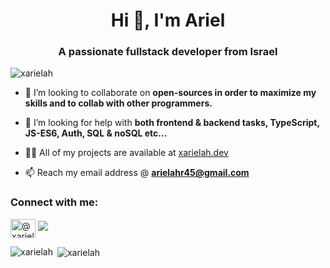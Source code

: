 <h1 align="center">Hi 👋, I'm Ariel</h1>
<h3 align="center">A passionate fullstack developer from Israel</h3>

<p align="left"> <img src="https://komarev.com/ghpvc/?username=xarielah&label=Profile%20views&color=0e75b6&style=flat" alt="xarielah" /> </p>

- 👯 I’m looking to collaborate on **open-sources in order to maximize my skills and to collab with other programmers.**

- 🤝 I’m looking for help with **both frontend & backend tasks, TypeScript, JS-ES6, Auth, SQL & noSQL etc...**

- 👨‍💻 All of my projects are available at [xarielah.dev](https://www.xarielah.dev)

- 📫 Reach my email address @ **arielahr45@gmail.com**

<h3 align="left">Connect with me:</h3>
<p align="left">
<a href="https://dev.to/@xarielah" target="blank"><img align="center" src="https://raw.githubusercontent.com/rahuldkjain/github-profile-readme-generator/master/src/images/icons/Social/devto.svg" alt="@xarielah" height="30" width="40" /></a>
<a href="https://linkedin.com/in/xarielah/" target="blank">
  <img src="https://img.shields.io/badge/linkedin-%230077B5.svg?style=for-the-badge&logo=linkedin&logoColor=white"/>
</a>
  
</p>

<p><img align="left" src="https://github-readme-stats.vercel.app/api/top-langs?username=xarielah&show_icons=true&locale=en&layout=compact" alt="xarielah" /></p>

<p>&nbsp;<img align="center" src="https://github-readme-stats.vercel.app/api?username=xarielah&show_icons=true&locale=en" alt="xarielah" /></p>
